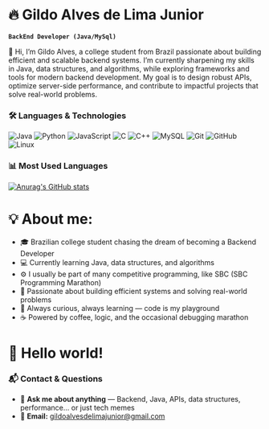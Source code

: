# 🔥 Gildo Alves de Lima Junior

**`BackEnd Developer (Java/MySql)`** 

👋 Hi, I’m Gildo Alves, a college student from Brazil passionate about building efficient and scalable backend systems. I’m currently sharpening my skills in Java, data structures, and algorithms, while exploring frameworks and tools for modern backend development. My goal is to design robust APIs, optimize server-side performance, and contribute to impactful projects that solve real-world problems.

### 🛠️ Languages & Technologies  
![Java](https://img.shields.io/badge/-Java-007396?style=for-the-badge&logo=openjdk&logoColor=white) ![Python](https://img.shields.io/badge/-Python-3776AB?style=for-the-badge&logo=python&logoColor=white) ![JavaScript](https://img.shields.io/badge/-JavaScript-F7DF1E?style=for-the-badge&logo=javascript&logoColor=black) ![C](https://img.shields.io/badge/-C-A8B9CC?style=for-the-badge&logo=c&logoColor=black) ![C++](https://img.shields.io/badge/-C++-00599C?style=for-the-badge&logo=cplusplus&logoColor=white) ![MySQL](https://img.shields.io/badge/-MySQL-4479A1?style=for-the-badge&logo=mysql&logoColor=white)
![Git](https://img.shields.io/badge/-Git-F05032?style=for-the-badge&logo=git&logoColor=white) ![GitHub](https://img.shields.io/badge/-GitHub-181717?style=for-the-badge&logo=github&logoColor=white) ![Linux](https://img.shields.io/badge/-Linux-FCC624?style=for-the-badge&logo=linux&logoColor=black)


### 📊 Most Used Languages
[![Anurag's GitHub stats](https://github-readme-stats.vercel.app/api?username=gildoalvesdelimajunior)](https://github.com/anuraghazra/github-readme-stats)


# 💡 About me: 

- 🎓 Brazilian college student chasing the dream of becoming a Backend Developer
- 💻 Currently learning Java, data structures, and algorithms
- ⚙️ I usually be part of many competitive programming, like SBC (SBC Programming Marathon)
- 🚀 Passionate about building efficient systems and solving real-world problems
- 🌱 Always curious, always learning — code is my playground
- ☕ Powered by coffee, logic, and the occasional debugging marathon


# 👋 Hello world!

### 📬 Contact & Questions  
- 💬 **Ask me about anything** — Backend, Java, APIs, data structures, performance... or just tech memes  
- 📧 **Email:** [gildoalvesdelimajunior@gmail.com](gildoalvesdelimajunior@gmail.com)
